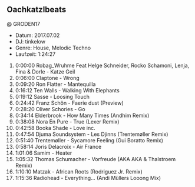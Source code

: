 ## Oachkatzlbeats

@ GRODEN17

* Datum: 2017.07.02
* DJ: tinkelow
* Genre: House, Melodic Techno
* Laufzeit: 1:24:27

01. 0:00:00 Robag_Wruhme Feat Helge Schneider, Rocko Schamoni, Lenja, Fina & Dorle - Katze Geil
02. 0:06:00 Claptone - Wrong
03. 0:09:20 Ron Flatter - Mantequilla
04. 0:16:12 Ten Walls - Walking With Elephants
05. 0:19:12 Sasse - Loosing Touch
06. 0:24:42 Franz Schön - Faerie dust (Preview)
07. 0:28:20 Oliver Schories - Go
08. 0:34:14 Elderbrook - How Many Times (Andhim Remix)
09. 0:38:08 Nora En Pure - True (Lexer Remix)
10. 0:42:58 Booka Shade - Love inc.
11. 0:47:54 Djuma Soundsystem - Les Djinns (Trentemøller Remix)
12. 0:51:40 Trentemøller - Sycamore Feeling (Gui Boratto Remix)
13. 0:58:14 Joris Delacroix - Air France
14. 1:01:06 Samim - Heater
15. 1:05:32 Thomas Schumacher - Vorfreude (AKA AKA & Thalstroem Remix)
16. 1:10:10 Matzak - African Roots (Rodriguez Jr. Remix)
17. 1:15:36 Radiohead - Everything... (Andi Müllers Looong Mix)
